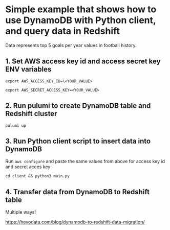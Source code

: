 
# Simple example that shows how to use DynamoDB with Python client, and query data in Redshift
Data represents top 5 goals per year values in football history.

## 1. Set AWS access key id and access secret key ENV variables
`export AWS_ACCESS_KEY_ID=\<YOUR_VALUE>`

`export AWS_SECRET_ACCESS_KEY=<YOUR_VALUE>`

## 2. Run pulumi to create DynamoDB table and Redshift cluster
`pulumi up`

## 3. Run Python client script to insert data into DynamoDB
Run `aws configure` and paste the same values from above for access key id and secret acces key

`cd client && python3 main.py`

## 4. Transfer data from DynamoDB to Redshift table
Multiple ways! 

https://hevodata.com/blog/dynamodb-to-redshift-data-migration/

